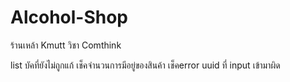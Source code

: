 # Alcohol-Shop
ร้านเหล้า Kmutt วิชา Comthink


list บัคที่ยังไม่ถูกแก้
เช็คจำนวนการมีอยู่ของสินค้า
เช็คerror uuid ที่ input เข้ามาผิด